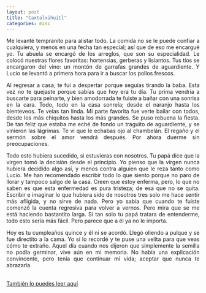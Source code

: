 ```yaml
---
layout: post
title: "Caxtolxihuitl"
categories: misc
---
```


<div style="text-align: justify"> Me levanté tempranito para alistar todo. La comida no se le puede confiar a cualquiera, y menos en una fecha tan especial; así que de eso me encargué yo. Tu abuela se encargó de los arreglos, que son su especialidad. Le colocó nuestras flores favoritas: hortensias, gerberas y lisiantos. Tus tíos se encargaron del vino: un montón de garrafas grandes de aguardiente. Y Lucio se levantó a primera hora para ir a buscar los pollos frescos.

Al regresar a casa, te fui a despertar porque seguías tirando la baba. Esta vez no te quejaste porque sabías que hoy era tu día. Tu prima vendría a buscarte para peinarte, y bien amodorrada te fuiste a bañar con una sonrisa en la cara. Todo, todo en la casa sonreía; desde el naranjo hasta los bienteveos. Te veías tan linda. Mi parte favorita fue verte bailar con todos, desde los más chiquitos hasta los más grandes. Se puso rebuena la fiesta. De tan feliz que estaba me eché de fondo un traguito de aguardiente, y se vinieron las lágrimas. Te vi que le echabas ojo al chambelán. El regaño y el sermón sobre el amor vendrá después. Por ahora duerme sin preocupaciones.

Todo esto hubiera sucedido, si estuvieras con nosotros. Tu papá dice que la virgen tomó la decisión desde el principio. Yo pienso que la virgen nunca hubiera decidido algo así, y menos contra alguien que le reza tanto como Lucio. Me han recomendado escribir todo lo que siento porque no paro de llorar y tampoco salgo de la casa. Creen que estoy enferma, pero, lo que no saben es que esta enfermedad es pura tristeza; de esa que no se quita. Escribir e imaginar lo que hubiera sido de nosotros tres solo me hace sentir más afligida, y no sirve de nada. Pero yo sabía que cuando te fuiste comenzó la cuenta regresiva para volver a vernos. Pero mira que se me está haciendo bastantito larga. Si tan solo tu papá tratara de entenderme, todo esto sería más fácil. Pero parece que a él ya no le importa.

Hoy es tu cumpleaños quince y él ni se acordó. Llegó oliendo a pulque y se fue directito a la cama. Yo sí lo recordé y te puse una velita para que veas cómo te extraño. Aquel día cuando nos dijeron que simplemente la semilla no podía germinar, vive aún en mi memoria. No había una explicación convincente, pero tenía que continuar mi vida; aceptar que nunca te abrazaría. <br><br></div>


[También lo puedes leer aquí][link]

[link]: https://universodeletras.unam.mx/2024/06/caxtolxihuitl/